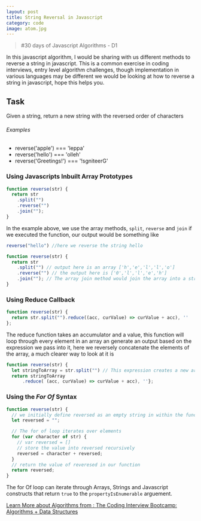 ```yaml
---
layout: post
title: String Reversal in Javascript
category: code
image: atom.jpg
---
```


<blockquote>#30 days of Javascript Algorithms - D1</blockquote>

In this javascript algorithm, I would be sharing with us different methods to reverse a string in javascript.
This is a common exercise in coding interviews, entry level algorithm challenges, though implementation in various languages may be different we would be looking at how to reverse a string in javascript, hope this helps you.

## Task

Given a string, return a new string with the reversed order of characters

###### Examples
- reverse('apple') === 'leppa'
- reverse('hello') === 'olleh'
- reverse('Greetings!') === '!sgniteerG'


### Using Javascripts Inbuilt Array Prototypes
```js
function reverse(str) {
  return str
    .split("")
    .reverse("")
    .join("");
}
```

In the example above, we use the array methods, `split`, `reverse` and `join` if we executed the function, our output would be something like 

```js
reverse("hello") //here we reverse the string hello

function reverse(str) {
  return str
    .split("") // output here is an array ['h','e','l','l','o']
    .reverse("") // the output here is ['0','l','l','e','h']
    .join(""); // The array join method would join the array into a string "olleh"
}
```

### Using Reduce Callback 

```js
function reverse(str) {
  return str.split("").reduce((acc, curValue) => curValue + acc), ''
};
```

The reduce function takes an accumulator and a value, this function will loop through every element in an array an generate an output based on the expression we pass into it, here we reversely concatenate the elements of the array, a much clearer way to look at it is 


```js
function reverse(str) {
  let stringToArray = str.split("") // This expression creates a new array from our string
  return stringToArray
      .reduce( (acc, curValue) => curValue + acc), ''};
```



### Using the *For Of* Syntax 

```js
function reverse(str) {
  // we initially define reversed as an empty string in within the function
  let reversed = "";

  // The for of loop iterates over elements
  for (var character of str) {
    // var reversed = []
    // store the value into reversed recursively
    reversed = character + reversed;
  }
  // return the value of reveresed in our function
  return reversed;
}
```
The for Of loop can iterate through Arrays, Strings and Javascript constructs that return `true` to the `propertyIsEnumerable` arguement. 



[Learn More about Algorithms from : The Coding Interview Bootcamp: Algorithms + Data Structures ](https://www.udemy.com/coding-interview-bootcamp-algorithms-and-data-structure/)
